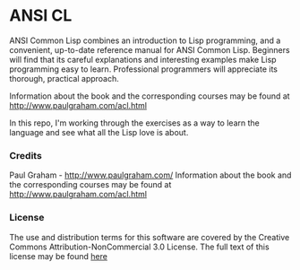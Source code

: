 # ANSI CL

ANSI Common Lisp combines an introduction to Lisp programming, and a convenient,
up-to-date reference manual for ANSI Common Lisp. Beginners will find that its
careful explanations and interesting examples make Lisp programming easy to
learn. Professional programmers will appreciate its thorough, practical approach.

Information about the book and the corresponding courses may be found at http://www.paulgraham.com/acl.html

In this repo, I'm working through the exercises as a way to learn the language and see what all the Lisp love is about.

### Credits

Paul Graham - http://www.paulgraham.com/
Information about the book and the corresponding courses may be found at http://www.paulgraham.com/acl.html

### License

The use and distribution terms for this software are covered by the Creative Commons
Attribution-NonCommercial 3.0 License.  The full text of this license may be found <a href="http://creativecommons.org/licenses/by-nc/3.0/">here</a>
